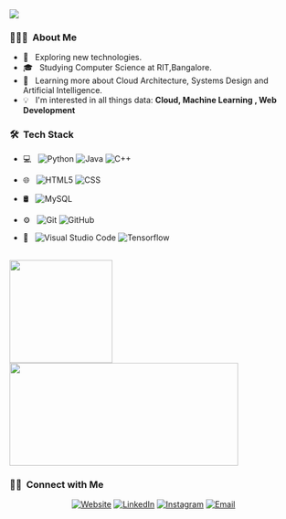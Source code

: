 <img src="https://media-exp1.licdn.com/dms/image/C5616AQF6M-NlEkS1aw/profile-displaybackgroundimage-shrink_350_1400/0/1594737035396?e=1628121600&v=beta&t=bjjof1gsKN3ZKVaggddRRFOAKroqreOZpNf6RhvYZi8">


<h3> 👨🏻‍💻 &nbsp;About Me </h3>

- 🤔 &nbsp; Exploring new technologies.
- 🎓 &nbsp; Studying Computer Science at RIT,Bangalore.
- 🌱 &nbsp; Learning more about Cloud Architecture, Systems Design and Artificial Intelligence.
- :bulb:  &nbsp; I'm interested in all things data: **Cloud, Machine Learning , Web Development**


<h3> 🛠 &nbsp;Tech Stack</h3>

- 💻 &nbsp;
  ![Python](https://img.shields.io/badge/-Python-333333?style=flat&logo=python)
  ![Java](https://img.shields.io/badge/-Java-333333?style=flat&logo=Java&logoColor=007396)
  ![C++](https://img.shields.io/badge/-C++-333333?style=flat&logo=C%2B%2B&logoColor=00599C)

- 🌐 &nbsp;
  ![HTML5](https://img.shields.io/badge/-HTML5-333333?style=flat&logo=HTML5)
  ![CSS](https://img.shields.io/badge/-CSS-333333?style=flat&logo=CSS3&logoColor=1572B6)
<!--   ![JavaScript](https://img.shields.io/badge/-JavaScript-333333?style=flat&logo=javascript)
  ![Bootstrap](https://img.shields.io/badge/-Bootstrap-333333?style=flat&logo=bootstrap&logoColor=563D7C)
  ![Node.js](https://img.shields.io/badge/-Node.js-333333?style=flat&logo=node.js)
  ![React](https://img.shields.io/badge/-React-333333?style=flat&logo=react) -->
- 🛢 &nbsp;
  ![MySQL](https://img.shields.io/badge/-MySQL-333333?style=flat&logo=mysql)
<!--   ![MongoDB](https://img.shields.io/badge/-MongoDB-333333?style=flat&logo=mongodb) -->
- ⚙️ &nbsp;
  ![Git](https://img.shields.io/badge/-Git-333333?style=flat&logo=git)
  ![GitHub](https://img.shields.io/badge/-GitHub-333333?style=flat&logo=github)
<!--   ![Markdown](https://img.shields.io/badge/-Markdown-333333?style=flat&logo=markdown) -->
- 🔧 &nbsp;
  ![Visual Studio Code](https://img.shields.io/badge/-Visual%20Studio%20Code-333333?style=flat&logo=visual-studio-code&logoColor=007ACC)
  ![Tensorflow](https://img.shields.io/badge/-Tensorflow-333333?style=flat&logo=tensorflow)
  
  


<br/>

<a href="https://github.com/KESEVAN">
  <img height="180em" src="https://github-readme-stats.vercel.app/api?username=kesevan" />
  <img height="180em" width="400em" src="https://github-readme-stats.vercel.app/api/top-langs/?username=kesevan&theme=buefy&layout=compact" />
</a>

<br/>

<h3> 🤝🏻 &nbsp;Connect with Me </h3>

<p align="center">
<a href="https://kesevan.github.io/Portfolio/"><img alt="Website" src="https://img.shields.io/badge/Website-kesevan.github.io/Portfolio-blue?style=flat-square&logo=google-chrome"></a>
<a href="https://www.linkedin.com/in/kesevan-balaji-030477177/"><img alt="LinkedIn" src="https://img.shields.io/badge/LinkedIn-Kesevan%20Sekar%20Balaji-blue?style=flat-square&logo=linkedin"></a>
<a href="https://www.instagram.com/k7_for_life/"><img alt="Instagram" src="https://img.shields.io/badge/Instagram-k7_for_life-blue?style=flat-square&logo=instagram"></a>
<a href="mailto:kesevanbalaji@gmail.com"><img alt="Email" src="https://img.shields.io/badge/Email-kesevanbalaji@gmail.com-blue?style=flat-square&logo=gmail"></a>
</p>

